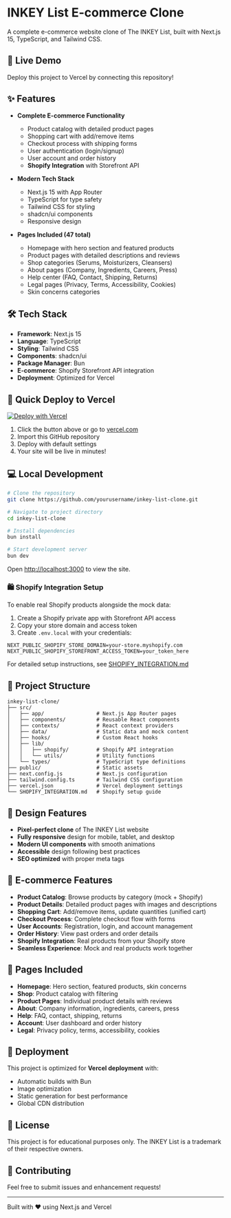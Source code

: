 # INKEY List E-commerce Clone

A complete e-commerce website clone of The INKEY List, built with Next.js 15, TypeScript, and Tailwind CSS.

## 🚀 Live Demo

Deploy this project to Vercel by connecting this repository!

## ✨ Features

- **Complete E-commerce Functionality**
  - Product catalog with detailed product pages
  - Shopping cart with add/remove items
  - Checkout process with shipping forms
  - User authentication (login/signup)
  - User account and order history
  - **Shopify Integration** with Storefront API

- **Modern Tech Stack**
  - Next.js 15 with App Router
  - TypeScript for type safety
  - Tailwind CSS for styling
  - shadcn/ui components
  - Responsive design

- **Pages Included (47 total)**
  - Homepage with hero section and featured products
  - Product pages with detailed descriptions and reviews
  - Shop categories (Serums, Moisturizers, Cleansers)
  - About pages (Company, Ingredients, Careers, Press)
  - Help center (FAQ, Contact, Shipping, Returns)
  - Legal pages (Privacy, Terms, Accessibility, Cookies)
  - Skin concerns categories

## 🛠 Tech Stack

- **Framework**: Next.js 15
- **Language**: TypeScript
- **Styling**: Tailwind CSS
- **Components**: shadcn/ui
- **Package Manager**: Bun
- **E-commerce**: Shopify Storefront API integration
- **Deployment**: Optimized for Vercel

## 🚀 Quick Deploy to Vercel

[![Deploy with Vercel](https://vercel.com/button)](https://vercel.com/new/clone?repository-url=https://github.com/yourusername/inkey-list-clone)

1. Click the button above or go to [vercel.com](https://vercel.com)
2. Import this GitHub repository
3. Deploy with default settings
4. Your site will be live in minutes!

## 💻 Local Development

```bash
# Clone the repository
git clone https://github.com/yourusername/inkey-list-clone.git

# Navigate to project directory
cd inkey-list-clone

# Install dependencies
bun install

# Start development server
bun dev
```

Open [http://localhost:3000](http://localhost:3000) to view the site.

### 🛍️ Shopify Integration Setup

To enable real Shopify products alongside the mock data:

1. Create a Shopify private app with Storefront API access
2. Copy your store domain and access token
3. Create `.env.local` with your credentials:

```env
NEXT_PUBLIC_SHOPIFY_STORE_DOMAIN=your-store.myshopify.com
NEXT_PUBLIC_SHOPIFY_STOREFRONT_ACCESS_TOKEN=your_token_here
```

For detailed setup instructions, see [SHOPIFY_INTEGRATION.md](./SHOPIFY_INTEGRATION.md)

## 📁 Project Structure

```
inkey-list-clone/
├── src/
│   ├── app/                 # Next.js App Router pages
│   ├── components/          # Reusable React components
│   ├── contexts/            # React context providers
│   ├── data/                # Static data and mock content
│   ├── hooks/               # Custom React hooks
│   ├── lib/
│   │   ├── shopify/         # Shopify API integration
│   │   └── utils/           # Utility functions
│   └── types/               # TypeScript type definitions
├── public/                  # Static assets
├── next.config.js           # Next.js configuration
├── tailwind.config.ts       # Tailwind CSS configuration
├── vercel.json              # Vercel deployment settings
└── SHOPIFY_INTEGRATION.md   # Shopify setup guide
```

## 🎨 Design Features

- **Pixel-perfect clone** of The INKEY List website
- **Fully responsive** design for mobile, tablet, and desktop
- **Modern UI components** with smooth animations
- **Accessible** design following best practices
- **SEO optimized** with proper meta tags

## 🛒 E-commerce Features

- **Product Catalog**: Browse products by category (mock + Shopify)
- **Product Details**: Detailed product pages with images and descriptions
- **Shopping Cart**: Add/remove items, update quantities (unified cart)
- **Checkout Process**: Complete checkout flow with forms
- **User Accounts**: Registration, login, and account management
- **Order History**: View past orders and order details
- **Shopify Integration**: Real products from your Shopify store
- **Seamless Experience**: Mock and real products work together

## 📱 Pages Included

- **Homepage**: Hero section, featured products, skin concerns
- **Shop**: Product catalog with filtering
- **Product Pages**: Individual product details with reviews
- **About**: Company information, ingredients, careers, press
- **Help**: FAQ, contact, shipping, returns
- **Account**: User dashboard and order history
- **Legal**: Privacy policy, terms, accessibility, cookies

## 🚀 Deployment

This project is optimized for **Vercel deployment** with:
- Automatic builds with Bun
- Image optimization
- Static generation for best performance
- Global CDN distribution

## 📄 License

This project is for educational purposes only. The INKEY List is a trademark of their respective owners.

## 🤝 Contributing

Feel free to submit issues and enhancement requests!

---

Built with ❤️ using Next.js and Vercel
